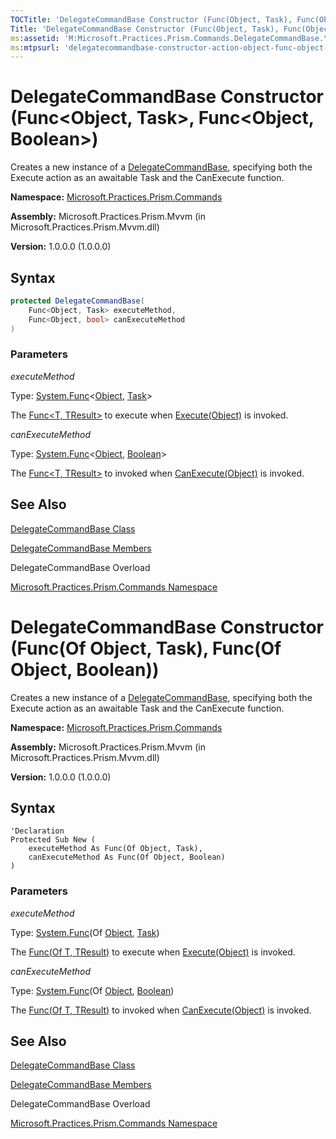 ```yaml
---
TOCTitle: 'DelegateCommandBase Constructor (Func(Object, Task), Func(Object, Boolean))'
Title: 'DelegateCommandBase Constructor (Func(Object, Task), Func(Object, Boolean)) (Microsoft.Practices.Prism.Commands)'
ms:assetid: 'M:Microsoft.Practices.Prism.Commands.DelegateCommandBase.\#ctor(System.Func{System.Object,System.Threading.Tasks.Task},System.Func{System.Object,System.Boolean})'
ms:mtpsurl: 'delegatecommandbase-constructor-action-object-func-object-boolean-mspp-commands.md'
---
```



# DelegateCommandBase Constructor (Func&lt;Object, Task&gt;, Func&lt;Object, Boolean&gt;)

Creates a new instance of a [DelegateCommandBase](https://msdn.microsoft.com/library/microsoft.practices.prism.commands.delegatecommandbase), specifying both the Execute action as an awaitable Task and the CanExecute function.

**Namespace:** [Microsoft.Practices.Prism.Commands](https://msdn.microsoft.com/library/microsoft.practices.prism.commands)

**Assembly:** Microsoft.Practices.Prism.Mvvm (in Microsoft.Practices.Prism.Mvvm.dll) 

**Version:** 1.0.0.0 (1.0.0.0)

## Syntax

```C#
protected DelegateCommandBase(
	Func<Object, Task> executeMethod,
	Func<Object, bool> canExecuteMethod
)
```

### Parameters

*executeMethod*  

Type: [System.Func](http://msdn.microsoft.com/en-us/library/bb549151)&lt;[Object](http://msdn.microsoft.com/en-us/library/e5kfa45b), [Task](http://msdn.microsoft.com/en-us/library/dd235678)&gt;

The [Func&lt;T, TResult&gt;](http://msdn.microsoft.com/en-us/library/bb549151) to execute when [Execute(Object)](http://msdn.microsoft.com/en-us/library/ms604094) is invoked.

*canExecuteMethod*

Type: [System.Func](http://msdn.microsoft.com/en-us/library/bb549151)&lt;[Object](http://msdn.microsoft.com/en-us/library/e5kfa45b), [Boolean](http://msdn.microsoft.com/en-us/library/a28wyd50)&gt;

The [Func&lt;T, TResult&gt;](http://msdn.microsoft.com/en-us/library/bb549151) to invoked when [CanExecute(Object)](http://msdn.microsoft.com/en-us/library/ms604093) is invoked.

## See Also

[DelegateCommandBase Class](https://msdn.microsoft.com/library/microsoft.practices.prism.commands.delegatecommandbase)

[DelegateCommandBase Members](https://msdn.microsoft.com/en-us/library/microsoft.practices.prism.commands.delegatecommandbase_members)

DelegateCommandBase Overload

[Microsoft.Practices.Prism.Commands Namespace](https://msdn.microsoft.com/library/microsoft.practices.prism.commands)



# DelegateCommandBase Constructor (Func(Of Object, Task), Func(Of Object, Boolean))

Creates a new instance of a [DelegateCommandBase](https://msdn.microsoft.com/library/microsoft.practices.prism.commands.delegatecommandbase), specifying both the Execute action as an awaitable Task and the CanExecute function.

**Namespace:** [Microsoft.Practices.Prism.Commands](https://msdn.microsoft.com/library/microsoft.practices.prism.commands)

**Assembly:** Microsoft.Practices.Prism.Mvvm (in Microsoft.Practices.Prism.Mvvm.dll) 

**Version:** 1.0.0.0 (1.0.0.0)

## Syntax

```VB
'Declaration
Protected Sub New ( 
	executeMethod As Func(Of Object, Task),
	canExecuteMethod As Func(Of Object, Boolean)
)
```

### Parameters

*executeMethod*  

Type: [System.Func](http://msdn.microsoft.com/en-us/library/bb549151)(Of [Object](http://msdn.microsoft.com/en-us/library/e5kfa45b), [Task](http://msdn.microsoft.com/en-us/library/dd235678))

The [Func(Of T, TResult)](http://msdn.microsoft.com/en-us/library/bb549151) to execute when [Execute(Object)](http://msdn.microsoft.com/en-us/library/ms604094) is invoked.

*canExecuteMethod*  

Type: [System.Func](http://msdn.microsoft.com/en-us/library/bb549151)(Of [Object](http://msdn.microsoft.com/en-us/library/e5kfa45b), [Boolean](http://msdn.microsoft.com/en-us/library/a28wyd50))

The [Func(Of T, TResult)](http://msdn.microsoft.com/en-us/library/bb549151) to invoked when [CanExecute(Object)](http://msdn.microsoft.com/en-us/library/ms604093) is invoked.

## See Also

[DelegateCommandBase Class](https://msdn.microsoft.com/library/microsoft.practices.prism.commands.delegatecommandbase)

[DelegateCommandBase Members](https://msdn.microsoft.com/en-us/library/microsoft.practices.prism.commands.delegatecommandbase_members)

DelegateCommandBase Overload

[Microsoft.Practices.Prism.Commands Namespace](https://msdn.microsoft.com/library/microsoft.practices.prism.commands)
